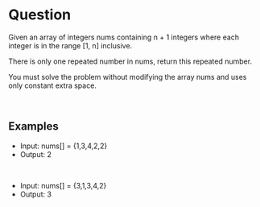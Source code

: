 # Question

Given an array of integers nums containing n + 1 integers where each integer is in the range [1, n] inclusive.

There is only one repeated number in nums, return this repeated number.

You must solve the problem without modifying the array nums and uses only constant extra space.

<br />
  
## Examples

- Input:  nums[] = {1,3,4,2,2}
- Output: 2

<br />

- Input: nums[] = {3,1,3,4,2}
- Output: 3

<br />